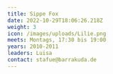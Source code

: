 ```yaml
---
title: Sippe Fox
date: 2022-10-29T18:06:26.218Z
weight: 3
icon: /images/uploads/Lilie.png
meets: Montags, 17:30 bis 19:00
years: 2010-2011
leaders: Luisa
contact: stafue@barrakuda.de
---
```

